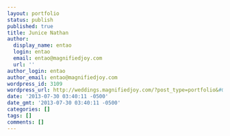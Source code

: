 ```yaml
---
layout: portfolio
status: publish
published: true
title: Junice Nathan
author:
  display_name: entao
  login: entao
  email: entao@magnifiedjoy.com
  url: ''
author_login: entao
author_email: entao@magnifiedjoy.com
wordpress_id: 3109
wordpress_url: http://weddings.magnifiedjoy.com/?post_type=portfolio&#038;p=3109
date: '2013-07-30 03:40:11 -0500'
date_gmt: '2013-07-30 03:40:11 -0500'
categories: []
tags: []
comments: []
---
```


